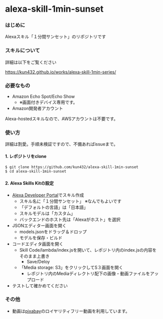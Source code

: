 # alexa-skill-1min-sunset

### はじめに

Alexaスキル「１分間サンセット」のリポジトリです

### スキルについて

詳細は以下をご覧ください

https://kun432.github.io/works/alexa-skill-1min-series/

### 必要なもの

- Amazon Echo Spot/Echo Show
  - ※画面付きデバイス専用です。
- Amazon開発者アカウント

Alexa-hostedスキルなので、AWSアカウントは不要です。

### 使い方

詳細は割愛。手順未検証ですので、不備あればissueまで。

#### 1. レポジトリをclone

```sh
$ git clone https://github.com/kun432/alexa-skill-1min-sunset
$ cd alexa-skill-1min-sunset
```

#### 2. Alexa Skills Kitの設定

- [Alexa Developer Portal](https://developer.amazon.com/alexa/console/ask)でスキル作成
  - スキル名に「１分間サンセット」 ※なんでもよいです
  - 「デフォルトの言語」は「日本語」
  - スキルモデルは「カスタム」
  - バックエンドのホスト先は「Alexaがホスト」を選択
- JSONエディター画面を開く
  - models.jsonをドラッグ＆ドロップ
  - モデルを保存・ビルド
- コードエディタ画面を開く
  - Skill Code/lambda/index.jsを開いて、レポジトリ内のindex.jsの内容をそのまま上書き
    - Save/Deloy
  - 「Media storage: S3」をクリックしてS３画面を開く
    - レポジトリ内のMediaディレクトリ配下の画像・動画ファイルをアップロード
- テストして確かめてください

### その他

- 動画は[pixabay](https://pixabay.com/)のロイヤリティフリー動画を利用しています。